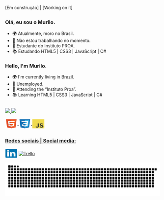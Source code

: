 [Em construção] | [Working on it]

##

### Olá, eu sou o Murilo.

- 🌍 Atualmente, moro no Brasil.
- 🔭 Não estou trabalhando no momento.
- 🌱 Estudante do Instituto PROA.
- 📚 Estudando HTML5 | CSS3 | JavaScript | C#

### Hello, I'm Murilo.

- 🌍 I'm currently living in Brazil.
- 🔭 Unemployed.
- 🌱 Attending the “Instituto Proa”.
- 📚 Learning HTML5 | CSS3 | JavaScript | C# 
##

<div>
    <a href="https://github.com/User01murilo">
    <img height="150em" src="https://github-readme-stats.vercel.app/api?username=user01murilo&show_icons=true&theme=dark&include_all_commits=true&count_private=true"/>
    <img height="150em" src="https://github-readme-stats.vercel.app/api/top-langs/?username=user01murilo&layout=compact&langs_count=7&theme=dark"/>
</div>
  
  <div style="display: inline_block"><br>
    <!-- <img align="center" alt="" height="30" width="40" src=""> -->
    <img align="center" alt="HTML5" height="30" width="40" src="https://github.com/devicons/devicon/blob/master/icons/html5/html5-original.svg">
    <img align="center" alt="CSS3" height="30" width="40" src="https://raw.githubusercontent.com/devicons/devicon/master/icons/css3/css3-original.svg">
    <img align="center" alt="JavaScript" height="30" width="40" src="https://github.com/devicons/devicon/blob/master/icons/javascript/javascript-original.svg">
<!--     <img align="center" alt="C#" height="30" width="40" src="https://github.com/devicons/devicon/blob/master/icons/csharp/csharp-original.svg"> -->
<!--     <img align="center" alt="Arduino" height="30" width="40" src="https://github.com/devicons/devicon/blob/master/icons/arduino/arduino-original.svg"> -->
</div>
    
##

### Redes sociais | Social media:
    
<div>
<!-- <a href="" target="_blank"><img align="center" alt="" height="30" width="40" src="" target="_blank"></a> -->
    <a href="https://www.linkedin.com/in/muriloesantos/" target="_blank"><img align="center" alt="LinkedIn-img" height="30" width="40" src="https://github.com/devicons/devicon/blob/master/icons/linkedin/linkedin-original.svg" target="_blank"></a>
    <a href="https://trello.com/muriloesantos" target="_blank"><img align="center" alt="Trello" height="30" width="40" src="https://cdn.jsdelivr.net/gh/devicons/devicon/icons/trello/trello-plain.svg" target="_blank"></a>
</div>
    
    
![Snake animation](https://github.com/User01murilo/user01murilo/blob/output/github-contribution-grid-snake.svg)
